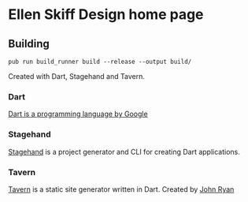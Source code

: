 # Ellen Skiff Design home page

## Building 

```
pub run build_runner build --release --output build/
```

Created with Dart, Stagehand and Tavern.

### Dart 

[Dart is a programming language by Google](dart.dev)

### Stagehand

[Stagehand](pub.dev/stagehand) is a project generator and CLI for creating Dart applications.

### Tavern

[Tavern](pub.dev/tavern) is a static site generator written in Dart. Created by [John Ryan](johnryan.io)